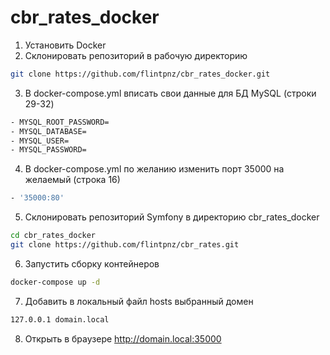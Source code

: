 # cbr_rates_docker

1. Установить Docker
2. Склонировать репозиторий в рабочую директорию
```bash
git clone https://github.com/flintpnz/cbr_rates_docker.git
```
3. В docker-compose.yml вписать свои данные для БД MySQL (строки 29-32)
```bash
- MYSQL_ROOT_PASSWORD=
- MYSQL_DATABASE=
- MYSQL_USER=
- MYSQL_PASSWORD=
```
4. В docker-compose.yml по желанию изменить порт 35000 на желаемый (строка 16)
```bash
- '35000:80'
```
5. Склонировать репозиторий Symfony в директорию cbr_rates_docker
```bash
cd cbr_rates_docker
git clone https://github.com/flintpnz/cbr_rates.git
```
6. Запустить сборку контейнеров
```bash
docker-compose up -d
```
7. Добавить в локальный файл hosts выбранный домен
```bash
127.0.0.1 domain.local
```
8. Открыть в браузере http://domain.local:35000